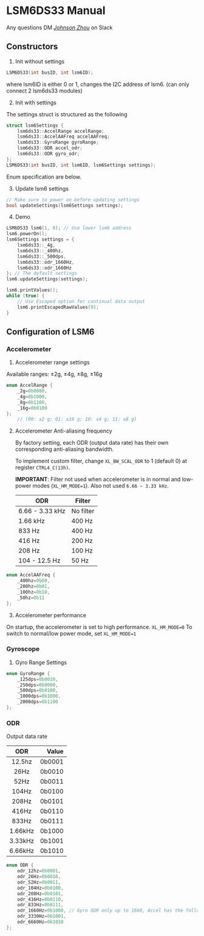 # LSM6DS33 Manual
Any questions DM [*Johnson Zhou*](https://github.com/Clumsyndicate) on Slack

## Constructors

1. Init without settings
```c++
LSM6DS33(int busID, int lsm6ID);
 ```
where lsm6ID is either 0 or 1, changes the I2C address of lsm6. (can only connect 2 lsm6ds33 modules)

2. Init with settings

The settings struct is structured as the following
```c++
struct lsm6Settings {
    lsm6ds33::AccelRange accelRange;
    lsm6ds33::AccelAAFreq accelAAFreq;
    lsm6ds33::GyroRange gyroRange;
    lsm6ds33::ODR accel_odr;
    lsm6ds33::ODR gyro_odr;
};
LSM6DS33(int busID, int lsm6ID, lsm6Settings settings);
```

Enum specification are below. 

3. Update lsm6 settings
```c++
// Make sure to power on before updating settings
bool updateSettings(lsm6Settings settings);
```

4. Demo 
```c++
LSM6DS33 lsm6(1, 0); // Use lower lsm6 address
lsm6.powerOn();
lsm6Settings settings = {
    lsm6ds33::_4g,
    lsm6ds33::_400hz,
    lsm6ds33::_500dps,
    lsm6ds33::odr_1660Hz,
    lsm6ds33::odr_1660Hz
}; // The default settings
lsm6.updateSettings(settings);

lsm6.printValues();
while (true) {
    // Use Escaped option for continual data output
    lsm6.printEscapedRawValues(9); 
}
```


## Configuration of **LSM6**

### Accelerometer

1. Accelerometer range settings

Available ranges: ±2g, ±4g, ±8g, ±16g
```c++
enum AccelRange { 
    _2g=0b0000, 
    _4g=0b1000, 
    _8g=0b1100, 
    _16g=0b0100
}; 	
    // (00: ±2 g; 01: ±16 g; 10: ±4 g; 11: ±8 g)
```

2. Accelerometer Anti-aliasing frequency
    
    By factory setting, each ODR (output data rate) has their own corresponding anti-aliasing bandwidth. 

    To implement custom filter, change `XL_BW_SCAL_ODR` to 1 (default 0) at register `CTRL4_C(13h)`.

    **IMPORTANT**: Filter not used when accelerometer is in normal and low-power modes (`XL_HM_MODE=1`). Also not used `6.66 ~ 3.33 kHz`.
    
    ODR|Filter
    ---|---
    6.66 - 3.33 kHz|No filter
    1.66 kHz|400 Hz
    833 Hz|400 Hz
    416 Hz|200 Hz
    208 Hz|100 Hz
    104 - 12.5 Hz|50 Hz
```c++
enum AccelAAFreq { 
    _400hz=0b00, 
    _200hz=0b01, 
    _100hz=0b10, 
    _50hz=0b11 
};
```

3. Accelerometer performance

On startup, the accelerometer is set to high performance. `XL_HM_MODE=0` To switch to normal/low power mode, set `XL_HM_MODE=1`



### Gyroscope

1. Gyro Range Settings
```c++
enum GyroRange { 
    _125dps=0b0010, 
    _250dps=0b0000, 
    _500dps=0b0100, 
    _1000dps=0b1000, 
    _2000dps=0b1100
}; 	
```

### ODR

Output data rate 

ODR | Value
:---:|---:|
12.5hz| 0b0001
26Hz|0b0010
52Hz|0b0011
104Hz|0b0100
208Hz|0b0101
416Hz|0b0110
833Hz|0b0111
1.66kHz|0b1000
3.33kHz|0b1001
6.66kHz|0b1010

```c++
enum ODR { 
    odr_12hz=0b0001, 
    odr_26Hz=0b0010, 
    odr_52Hz=0b0011, 
    odr_104Hz=0b0100, 
    odr_208Hz=0b0101, 
    odr_416Hz=0b0110, 
    odr_833Hz=0b0111, 
    odr_1660Hz=0b1000, // Gyro ODR only up to 1660, Accel has the following two.
    odr_3330Hz=0b1001, 
    odr_6660Hz=0b1010
};
```
